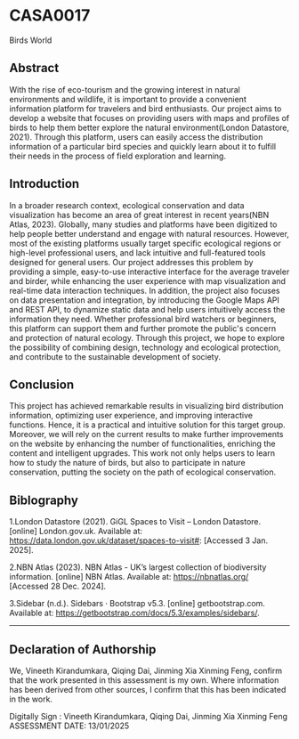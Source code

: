 <!---

---
title: "CASA0017: Web Architecture Final Assessment"
author: "Steven Gray, Valerio Signorelli, Duncan Wilson, Sarah Wise"
date: "10 Dec 2020"
---

-->

# CASA0017

Birds World

## Abstract
With the rise of eco-tourism and the growing interest in natural environments and wildlife, it is important to provide a convenient information platform for travelers and bird enthusiasts. Our project aims to develop a website that focuses on providing users with maps and profiles of birds to help them better explore the natural environment(London Datastore, 2021). Through this platform, users can easily access the distribution information of a particular bird species and quickly learn about it to fulfill their needs in the process of field exploration and learning.

## Introduction
In a broader research context, ecological conservation and data visualization has become an area of great interest in recent years(NBN Atlas, 2023). Globally, many studies and platforms have been digitized to help people better understand and engage with natural resources. However, most of the existing platforms usually target specific ecological regions or high-level professional users, and lack intuitive and full-featured tools designed for general users. Our project addresses this problem by providing a simple, easy-to-use interactive interface for the average traveler and birder, while enhancing the user experience with map visualization and real-time data interaction techniques.
In addition, the project also focuses on data presentation and integration, by introducing the Google Maps API and REST API, to dynamize static data and help users intuitively access the information they need. Whether professional bird watchers or beginners, this platform can support them and further promote the public's concern and protection of natural ecology. Through this project, we hope to explore the possibility of combining design, technology and ecological protection, and contribute to the sustainable development of society.

## Conclusion
This project has achieved remarkable results in visualizing bird distribution information, optimizing user experience, and improving interactive functions. Hence, it is a practical and intuitive solution for this target group. Moreover, we will rely on the current results to make further improvements on the website by enhancing the number of functionalities, enriching the content and intelligent upgrades. This work not only helps users to learn how to study the nature of birds, but also to participate in nature conservation, putting the society on the path of ecological conservation.

## Biblography
1.London Datastore (2021). GiGL Spaces to Visit – London Datastore. [online] London.gov.uk. Available at: https://data.london.gov.uk/dataset/spaces-to-visit#: [Accessed 3 Jan. 2025].

2.NBN Atlas (2023). NBN Atlas - UK’s largest collection of biodiversity information. [online] NBN Atlas. Available at: https://nbnatlas.org/ [Accessed 28 Dec. 2024].

3.Sidebar (n.d.). Sidebars · Bootstrap v5.3. [online] getbootstrap.com. Available at: https://getbootstrap.com/docs/5.3/examples/sidebars/.


----

## Declaration of Authorship

We, Vineeth Kirandumkara, Qiqing Dai, Jinming Xia Xinming Feng, confirm that the work presented in this assessment is my own. Where information has been derived from other sources, I confirm that this has been indicated in the work.


Digitally Sign : Vineeth Kirandumkara, Qiqing Dai, Jinming Xia Xinming Feng
ASSESSMENT DATE: 13/01/2025
